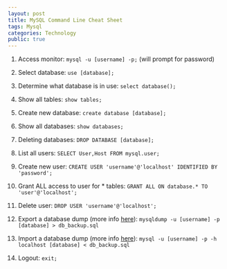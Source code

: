 ```yaml
---
layout: post
title: MySQL Command Line Cheat Sheet
tags: Mysql
categories: Technology
public: true
---
```


1. Access monitor: `mysql -u [username] -p;` (will prompt for password)

1. Select database: `use [database];`

1. Determine what database is in use: `select database();`

1. Show all tables: `show tables;`

1. Create new database: `create database [database];`

1. Show all databases: `show databases;`

1. Deleting databases: `DROP DATABASE [database];`

1. List all users: `SELECT User,Host FROM mysql.user;`

1. Create new user: `CREATE USER 'username'@'localhost' IDENTIFIED BY 'password';`

1. Grant ALL access to user for * tables: `GRANT ALL ON database.* TO 'user'@'localhost';`

1. Delete user: `DROP USER 'username'@'localhost';`

1. Export a database dump (more info [here](http://stackoverflow.com/a/21091197/1815847)): `mysqldump -u [username] -p [database] > db_backup.sql`

1. Import a database dump (more info [here](http://stackoverflow.com/a/21091197/1815847)): `mysql -u [username] -p -h localhost [database] < db_backup.sql`

1. Logout: `exit;`